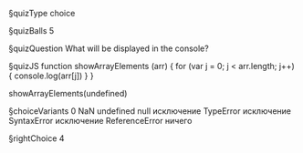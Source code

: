 §quizType
choice

§quizBalls
5

§quizQuestion
What will be displayed in the console?



§quizJS
function showArrayElements (arr) {
  for (var j = 0; j < arr.length; j++) {
    console.log(arr[j])
  }
}

showArrayElements(undefined)




§choiceVariants
0
NaN
undefined
null
исключение TypeError
исключение SyntaxError
исключение ReferenceError
ничего


§rightChoice
4
